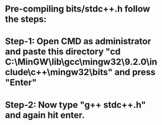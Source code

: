 # Pre-compiling bits/stdc++.h follow the steps:
# Step-1: Open CMD as administrator and paste this directory "cd C:\MinGW\lib\gcc\mingw32\9.2.0\include\c++\mingw32\bits" and press "Enter"
# Step-2: Now type "g++ stdc++.h" and again hit enter.
